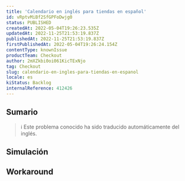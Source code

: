 ```yaml
---
title: 'Calendario en inglés para tiendas en español'
id: vRptvMiBf2SfGPFoDwjg0
status: PUBLISHED
createdAt: 2022-05-04T19:26:23.535Z
updatedAt: 2022-11-25T21:53:19.837Z
publishedAt: 2022-11-25T21:53:19.837Z
firstPublishedAt: 2022-05-04T19:26:24.154Z
contentType: knownIssue
productTeam: Checkout
author: 2mXZkbi0oi061KicTExNjo
tag: Checkout
slug: calendario-en-ingles-para-tiendas-en-espanol
locale: es
kiStatus: Backlog
internalReference: 412426
---
```


## Sumario

>ℹ️ Este problema conocido ha sido traducido automáticamente del inglés.



## Simulación



## Workaround



